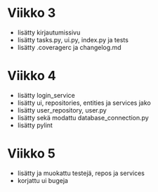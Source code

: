 # Viikko 3

- lisätty kirjautumissivu
- lisätty tasks.py, ui.py, index.py ja tests
- lisätty .coveragerc ja changelog.md


# Viikko 4

- lisätty login_service
- lisätty ui, repositories, entities ja services jako
- lisätty user_repository, user.py 
- lisätty sekä modattu database_connection.py
- lisätty pylint


# Viikko 5

- lisätty ja muokattu testejä, repos ja services
- korjattu ui bugeja




